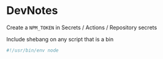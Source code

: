 # DevNotes

Create a `NPM_TOKEN` in Secrets / Actions / Repository secrets

Include shebang on any script that is a bin

```sh
#!/usr/bin/env node
```
